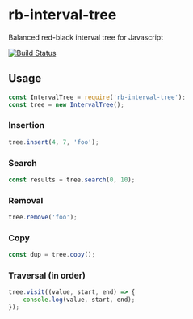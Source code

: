 # rb-interval-tree
Balanced red-black interval tree for Javascript

[![Build Status](https://travis-ci.org/circlingthesun/rb-interval-tree.svg)](https://travis-ci.org/circlingthesun/rb-interval-tree)

## Usage

```javascript
const IntervalTree = require('rb-interval-tree');
const tree = new IntervalTree();
```

### Insertion

```javascript
tree.insert(4, 7, 'foo');
```

### Search

```javascript
const results = tree.search(0, 10);
```

### Removal

```javascript
tree.remove('foo');
```

### Copy

```javascript
const dup = tree.copy();
```

### Traversal (in order)

```javascript
tree.visit((value, start, end) => {
    console.log(value, start, end);
});
```
